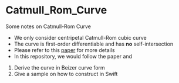 # Catmull_Rom_Curve
Some notes on Catmull-Rom Curve
* We only consider centripetal Catmull-Rom cubic curve
* The curve is first-order differentiable and has **no** self-intersection
* Please refer to this [paper](http://www.cemyuksel.com/research/catmullrom_param/catmullrom.pdf) for more details
* In this repository, we would follow the paper and 
1.  Derive the curve in Beizer curve form
2.  Give a sample on how to construct in Swift
